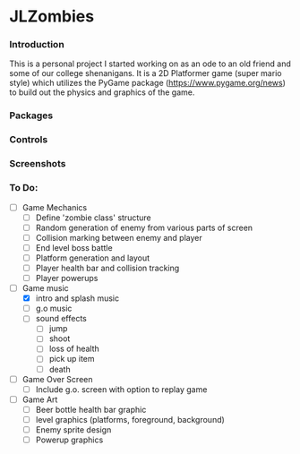 # JLZombies

### Introduction

This is a personal project I started working on as an ode to an old friend and some of our college shenanigans. It is a 2D Platformer game (super mario style) which utilizes the PyGame package (https://www.pygame.org/news) to build out the physics and graphics of the game. 

### Packages

### Controls

### Screenshots

### To Do:
- [ ] Game Mechanics
  - [ ] Define 'zombie class' structure
  - [ ] Random generation of enemy from various parts of screen
  - [ ] Collision marking between enemy and player
  - [ ] End level boss battle
  - [ ] Platform generation and layout
  - [ ] Player health bar and collision tracking
  - [ ] Player powerups

- [ ] Game music
  - [x] intro and splash music
  - [ ] g.o music
  - [ ] sound effects
    - [ ] jump
    - [ ] shoot
    - [ ] loss of health
    - [ ] pick up item
    - [ ] death

- [ ] Game Over Screen
  - [ ] Include g.o. screen with option to replay game

- [ ] Game Art
  - [ ] Beer bottle health bar graphic
  - [ ] level graphics (platforms, foreground, background)
  - [ ] Enemy sprite design
  - [ ] Powerup graphics
